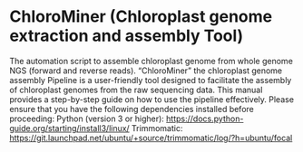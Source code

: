 # ChloroMiner (Chloroplast genome extraction and assembly Tool)
The automation script to assemble chloroplast genome from whole genome NGS (forward and reverse reads).
“ChloroMiner” the chloroplast genome assembly Pipeline is a user-friendly tool designed to facilitate the assembly of chloroplast genomes from the raw sequencing data. This manual provides a step-by-step guide on how to use the pipeline effectively. 
Please ensure that you have the following dependencies installed before proceeding: 
    Python (version 3 or higher): https://docs.python-guide.org/starting/install3/linux/
    Trimmomatic: https://git.launchpad.net/ubuntu/+source/trimmomatic/log/?h=ubuntu/focal

